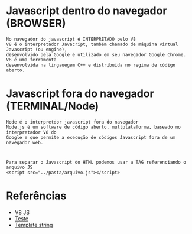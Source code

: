 # Javascript dentro do navegador (BROWSER)
    No navegador do javascript é INTERPRETADO pelo V8
    V8 é o interpretador Javacript, também chamado de máquina virtual Javascript (ou engine),
    desenvolvido pela Google e utilizado em seu navegador Google Chrome. V8 é uma ferramenta
    desenvolvida na lingauegem C++ e distribuída no regima de código aberto.

# Javascript fora do navegador (TERMINAL/Node)
    Node é o interpretdor javascript fora do navegador 
    Node.js é um software de código aberto, multplataforma, baseado no interpretador V8 do
    Google e que permite a execução de códigos Javascript fora de um navegador web.

# 
    Para separar o Javascript do HTML podemos usar a TAG referenciando o
    arquivo JS
    <script src="../pasta/arquivo.js"></script>

# Referências
   - [V8 JS](https://pt.wikipedia.org/wiki/V8_(Javascript))
   - [Teste](https://pt.wikipedia.org/wiki/Node.js)
   - [Template string](https://developer.mozilla.org/pt-BR/docs/Web/JavaScript/Reference/Template_literals)
